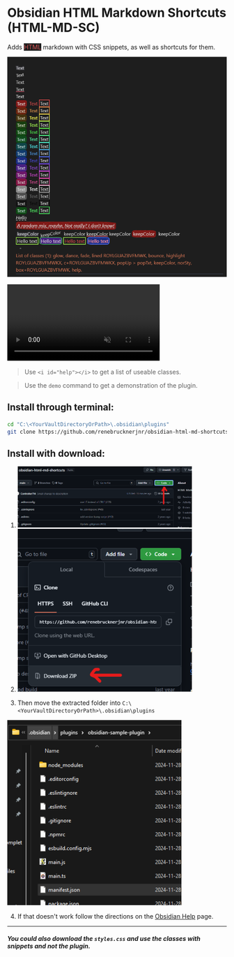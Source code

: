 # Obsidian HTML Markdown Shortcuts (HTML-MD-SC)

Adds <span style="color:#D05050;background:#1E1E1E;">HTML</span> markdown with CSS snippets, as well as shortcuts for them.

![Example](Example.png)

<video src="popUpTxtExample.mp4" width="350" muted loop autoplay>&lt;video&gt; not supported</video>

> Use `<i id="help"></i>` to get a list of useable classes.

> Use the `demo` command to get a demonstration of the plugin.

## Install through terminal:

```bash
cd "C:\<YourVaultDirectoryOrPath>\.obsidian\plugins"
git clone https://github.com/renebrucknerjnr/obsidian-html-md-shortcuts.git
```

## Install with download:
1. <img src="Step1.png" width="400">

2. <img src="Step2.png" width="400">

3. Then move the extracted folder into `C:\<YourVaultDirectoryOrPath>\.obsidian\plugins`

<img src="Step3.png" width="400">

4. If that doesn't work follow the directions on the [Obsidian Help](https://help.obsidian.md/Extending+Obsidian/Community+plugins) page.

***

##### You could also download the `styles.css` and use the classes with snippets and not the plugin.

